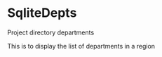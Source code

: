 # SqliteDepts

Project directory departments

This is to display the list of departments in a region

